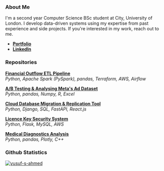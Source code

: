 <h3 align="left">About Me</h3>

I'm a second year Computer Science BSc student at City, University of London. I develop data-driven systems using my expertise from past experience and side projects. If you're interested in my work, reach out to me.

- [**Portfolio**](https://www.medium.com/@yusufahmed101)<br>
- [**LinkedIn**](https://www.linkedin.com/in/yusuf-s-ahmed)

<h3 align="left">Repositories</h3>

[**Financial Outflow ETL Pipeline**](https://github.com/yusuf-s-ahmed/Financial-Outflow-ETL-Pipeline)  
*Python, Apache Spark (PySpark), pandas, Terraform, AWS, Airflow*  

[**A/B Testing & Analysing Meta's Ad Dataset**](https://github.com/yusuf-s-ahmed/Meta-Data-Analysis)  
*Python, pandas, Numpy, R, Excel*  

[**Cloud Database Migration & Replication Tool**](https://github.com/yusuf-s-ahmed/Cloud-Data-Migration-Tool)  
*Python, Django, SQL, FastAPI, React.js*  

[**Licence Key Security System**](https://github.com/yusuf-s-ahmed/Licence-Key-System)  
*Python, Flask, MySQL, AWS*  

[**Medical Diagnostics Analysis**](https://github.com/yusuf-s-ahmed/Medical-Diagnostics-Analysis)  
*Python, pandas, Plotly, C++*  

<h3 align="left">Github Statistics</h3>

<p align="left"> 
  <a href="https://github.com/ryo-ma/github-profile-trophy">
    <img src="https://github-profile-trophy.vercel.app/?username=yusuf-s-ahmed&theme=flat&column=2&title=Commits,Repositories" alt="yusuf-s-ahmed" />
  </a> 
</p>
